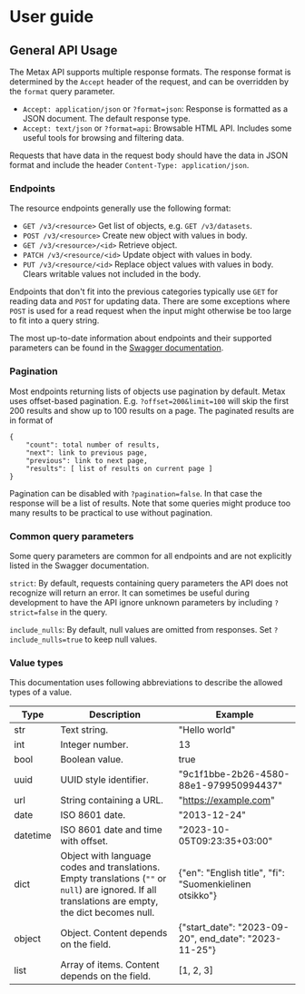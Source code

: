 # User guide

## General API Usage

The Metax API supports multiple response formats. The response format is
determined by the `Accept` header of the request,
and can be overridden by the `format` query parameter.

- `Accept: application/json` or `?format=json`: 
  Response is formatted as a JSON document. The default response type. 
- `Accept: text/json` or `?format=api`: 
  Browsable HTML API. Includes some useful tools for browsing and filtering data.

Requests that have data in the request body should have the data in JSON format 
and include the header `Content-Type: application/json`.

### Endpoints

The resource endpoints generally use the following format:

- `GET /v3/<resource>` Get list of objects, e.g. `GET /v3/datasets`.
- `POST /v3/<resource>` Create new object with values in body.
- `GET /v3/<resource>/<id>` Retrieve object.
- `PATCH /v3/<resource/<id>` Update object with values in body.
- `PUT /v3/<resource/<id>` Replace object values with values in body. Clears writable values not included in the body.

Endpoints that don't fit into the previous categories typically 
use `GET` for reading data and `POST` for updating data. There are some exceptions 
where `POST` is used for a read request when the input might otherwise be too large to fit
into a query string.

The most up-to-date information about endpoints and their supported parameters can be found in
the [Swagger documentation](/swagger/).


### Pagination

Most endpoints returning lists of objects use pagination by default. 
Metax uses offset-based pagination. E.g. `?offset=200&limit=100` will skip the first 200 results 
and show up to 100 results on a page. The paginated results are in format of

```
{
    "count": total number of results,
    "next": link to previous page,
    "previous": link to next page,
    "results": [ list of results on current page ]
}
```

Pagination can be disabled with `?pagination=false`. In that case the response will be a list of results.
Note that some queries might produce too many results to be practical to use without pagination.


### Common query parameters

Some query parameters are common for all endpoints and are not explicitly listed in the Swagger documentation.

`strict`: By default, requests containing query parameters the API does not recognize will return an error. 
It can sometimes be useful during development to have the API ignore unknown parameters by including
`?strict=false` in the query.

`include_nulls`: By default, null values are omitted from responses. Set `?include_nulls=true` to keep null values.

### Value types

This documentation uses following abbreviations to describe the allowed types of a value.

| Type     | Description                                                                                                                                         | Example                                                 |
|----------|-----------------------------------------------------------------------------------------------------------------------------------------------------|---------------------------------------------------------|
| str      | Text string.                                                                                                                                        | "Hello world"                                           |
| int      | Integer number.                                                                                                                                     | 13                                                      |
| bool     | Boolean value.                                                                                                                                      | true                                                    |
| uuid     | UUID style identifier.                                                                                                                              | "9c1f1bbe-2b26-4580-88e1-979950994437"                  |
| url      | String containing a URL.                                                                                                                            | "https://example.com"                                   |
| date     | ISO 8601 date.                                                                                                                                      | "2013-12-24"                                            |
| datetime | ISO 8601 date and time with offset.                                                                                                                 | "2023-10-05T09:23:35+03:00"                             |
| dict     | Object with language codes and translations. Empty translations (`""` or `null`) are ignored. If all translations are empty, the dict becomes null. | {"en": "English title", "fi": "Suomenkielinen otsikko"} |
| object   | Object. Content depends on the field.                                                                                                               | {"start_date": "2023-09-20", end_date": "2023-11-25"}   |
| list     | Array of items. Content depends on the field.                                                                                                       | [1, 2, 3]                                               |
